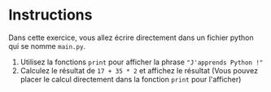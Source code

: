 # Instructions

Dans cette exercice, vous allez écrire directement dans un fichier python qui se nomme `main.py`.

1. Utilisez la fonctions `print` pour afficher la phrase `"J'apprends Python !"`
2. Calculez le résultat de `17 + 35 * 2` et affichez le résultat (Vous pouvez placer le calcul directement dans la fonction `print` pour l'afficher)
